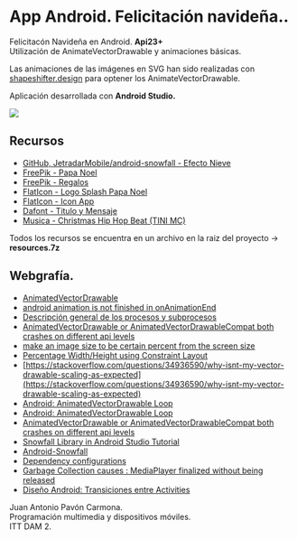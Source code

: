 # App Android. Felicitación navideña..
Felicitacón Navideña en Android. **Api23+**  
Utilización de AnimateVectorDrawable y animaciones básicas.

Las animaciones de las imágenes en SVG han sido realizadas con [shapeshifter.design](https://shapeshifter.design/) para optener los AnimateVectorDrawable.  

Aplicación desarrollada con **Android Studio.**

![](https://drive.google.com/uc?export=view&id=1zWGhjfL7Fank9s9q58AAXKF495tu1XpZ)


## Recursos
- [GitHub, JetradarMobile/android-snowfall - Efecto Nieve](https://github.com/JetradarMobile/android-snowfall)
- [FreePik - Papa Noel](https://www.freepik.es/vector-gratis/plana-pancartas-navidad-santa-claus-muneco-nieve_5793944.htm)
- [FreePik - Regalos](https://www.freepik.es/vector-gratis/feliz-cumpleanos-regalos-globos_5288414.htm)
- [FlatIcon - Logo Splash Papa Noel](https://www.flaticon.com/premium-icon/santa-claus_2345737)
- [FlatIcon - Icon App](https://www.flaticon.com/free-icon/santa-claus_667611)
- [Dafont - Titulo y Mensaje](https://www.dafont.com/es/snowballs.font)
- [Musica - Christmas Hip Hop Beat (TINI MC)](https://www.youtube.com/watch?v=wsZZScXcQAU)

Todos los recursos se encuentra en un archivo en la raiz del proyecto -> **resources.7z**

## Webgrafía.
- [AnimatedVectorDrawable](https://developer.android.com/reference/android/graphics/drawable/AnimatedVectorDrawable.html)
- [android animation is not finished in onAnimationEnd](https://stackoverflow.com/questions/4750939/android-animation-is-not-finished-in-onanimationend)
- [Descripción general de los procesos y subprocesos](https://developer.android.com/guide/components/processes-and-threads)
- [AnimatedVectorDrawable or AnimatedVectorDrawableCompat both crashes on different api levels](https://stackoverflow.com/questions/48660819/animatedvectordrawable-or-animatedvectordrawablecompat-both-crashes-on-different)
- [make an image size to be certain percent from the screen size](https://stackoverflow.com/questions/44340315/make-an-image-size-to-be-certain-percent-from-the-screen-size)
- [Percentage Width/Height using Constraint Layout](https://wajahatkarim.com/2018/04/percentage-width/height-using-constraint-layout/)
- [https://stackoverflow.com/questions/34936590/why-isnt-my-vector-drawable-scaling-as-expected](https://stackoverflow.com/questions/34936590/why-isnt-my-vector-drawable-scaling-as-expected)
- [Android: AnimatedVectorDrawable Loop](https://stackoverflow.com/questions/44711131/android-animatedvectordrawable-loop)
- [Android: AnimatedVectorDrawable Loop](https://www.it-swarm.net/fr/java/android-animatedvectordrawable-loop/833547731/)
- [AnimatedVectorDrawable or AnimatedVectorDrawableCompat both crashes on different api levels](https://stackoverflow.com/questions/48660819/animatedvectordrawable-or-animatedvectordrawablecompat-both-crashes-on-different)
- [Snowfall Library in Android Studio Tutorial](https://youtu.be/R-7yoQVdVso)
- [Android-Snowfall](https://github.com/JetradarMobile/android-snowfall)
- [Dependency configurations](https://developer.android.com/studio/build/dependencies?utm_source=android-studio#dependency_configurations)
- [Garbage Collection causes : MediaPlayer finalized without being released](https://stackoverflow.com/questions/15023037/garbage-collection-causes-mediaplayer-finalized-without-being-released)
- [Diseño Android: Transiciones entre Activities](https://danielme.com/2013/08/18/diseno-android-transiciones-entre-activities/)

Juan Antonio Pavón Carmona.   
Programación multimedia y dispositivos móviles.  
ITT DAM 2.
